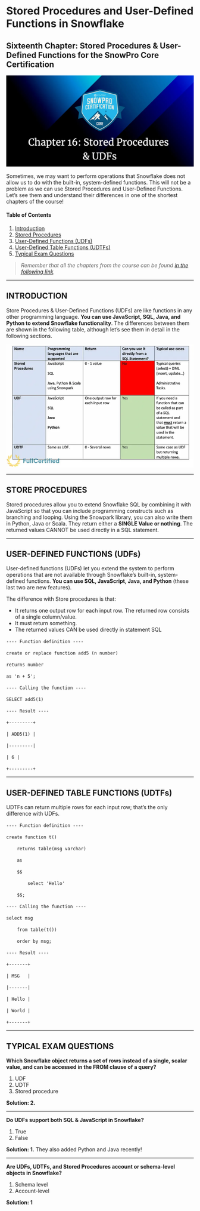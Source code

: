# Stored Procedures and User-Defined Functions in Snowflake

## Sixteenth Chapter: Stored Procedures & User-Defined Functions for the SnowPro Core Certification

![Stored Procedures & UDFs Banner](./Assets/stored-procedures-and-udfs.png)

Sometimes, we may want to perform operations that Snowflake does not allow us to do with the built-in, system-defined functions. This will not be a problem as we can use Stored Procedures and User-Defined Functions. Let’s see them and understand their differences in one of the shortest chapters of the course!

#### Table of Contents

1. [Introduction](#introduction)
2. [Stored Procedures](#store-procedures)
3. [User-Defined Functions (UDFs)](#user-defined-functions-udfs)
4. [User-Defined Table Functions (UDTFs)](#user-defined-table-functions-udtfs)
5. [Typical Exam Questions](#typical-exam-questions)

> _Remember that all the chapters from the course can be found [in the following link](./course-links.md)._

---

## INTRODUCTION

Store Procedures & User-Defined Functions (UDFs) are like functions in any other programming language. <b>You can use JavaScript, SQL, Java, and Python to extend Snowflake functionality</b>. The differences between them are shown in the following table, although let’s see them in detail in the following sections.

![Differences between Stored Procedures & User-Defined Functions](./Assets/differences-between-stored-procedures-user-defined-function.png "Differences between Stored Procedures & User-Defined Functions")

---

## STORE PROCEDURES

Stored procedures allow you to extend Snowflake SQL by combining it with JavaScript so that you can include programming constructs such as branching and looping. Using the Snowpark library, you can also write them in Python, Java or Scala. They return either a <b>SINGLE Value or nothing</b>. The returned values CANNOT be used directly in a SQL statement.

---

## USER-DEFINED FUNCTIONS (UDFs)

User-defined functions (UDFs) let you extend the system to perform operations that are not available through Snowflake’s built-in, system-defined functions. <b>You can use SQL, JavaScript, Java, and Python</b> (these last two are new features).

The difference with Store procedures is that:

<ul>
<li>It returns one output row for each input row. The returned row consists of a single column/value.</li>
<li>It must return something.</li>
<li>The returned values CAN be used directly in statement SQL</li>
</ul>

`---- Function definition ----`

`create or replace function add5 (n number)`

`returns number`

`as 'n + 5';`

`---- Calling the function ----`

`SELECT add5(1)`

`---- Result ----`

`+---------+`

`| ADD5(1) |`

`|---------|`

`| 6 |`

`+---------+`

---

## USER-DEFINED TABLE FUNCTIONS (UDTFs)

UDTFs can return multiple rows for each input row; that’s the only difference with UDFs.

`---- Function definition ----`

`create function t()`

`    returns table(msg varchar)`

`    as`

`    $$`

`        select 'Hello'`

`    $$;`

`---- Calling the function ----`

`select msg `

`    from table(t())`

`    order by msg;`

`---- Result ----`

`+-------+`

`| MSG   |`

`|-------|`

`| Hello |`

`| World |`

`+-------+`

---

## TYPICAL EXAM QUESTIONS

<b>Which Snowflake object returns a set of rows instead of a single, scalar value, and can be accessed in the FROM clause of a query?</b>

<ol>
<li>UDF</li>
<li>UDTF</li>
<li>Stored procedure</li>
</ol>

<b>Solution: 2.</b>

---

<b>Do UDFs support both SQL & JavaScript in Snowflake?</b>

<ol>
<li>True</li>
<li>False</li>
</ol>

<b>Solution: 1.</b> They also added Python and Java recently!

---

<b>Are UDFs, UDTFs, and Stored Procedures account or schema-level objects in Snowflake?</b>

<ol>
<li>Schema level</li>
<li>Account-level</li>
</ol>

<b>Solution: 1</b>
